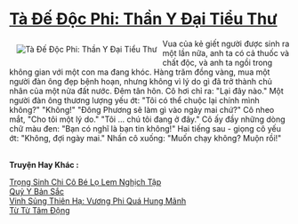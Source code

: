 <a href="https://truyentiki.com/ta-de-doc-phi-than-y-dai-tieu-thu.30515/" title="Tà Đế Độc Phi: Thần Y Đại Tiểu Thư"><h1>Tà Đế Độc Phi: Thần Y Đại Tiểu Thư</h1></a><div style="display:table"><img align="right" style="float: left; padding: 10px;" src="https://truyentiki.com/a/img/str/src/30515.jpg" alt="Tà Đế Độc Phi: Thần Y Đại Tiểu Thư">Vua của kẻ giết người được sinh ra một lần nữa, anh ta có cả thuốc và chất độc, và anh ta ngồi trong không gian với một con ma đang khóc. Hàng trăm đồng vàng, mua một người đàn ông đẹp bệnh hoạn, nhưng không vì lý do gì đã trở thành chủ nhân của một nửa đất nước. Đêm tân hôn. Cô hơi chỉ ra: "Lại đây nào." Một người đàn ông thương lượng yếu ớt: "Tôi có thể chuộc lại chính mình không?" "Không!" "Đông Phương sẽ làm gì vào ngày mai chứ?" Cô nheo mắt, "Cho tôi một lý do." "Tôi ... chú tôi đang ở đây." Cô ấy đầy những dòng chữ màu đen: "Bạn có nghĩ là bạn tin không!" Hai tiếng sau - giọng cô yếu ớt: "Không, đợi ngày mai." Nhấn cô xuống: "Muốn chạy không? Muộn rồi!"</div><p><br><b>Truyện Hay Khác :</b></p><a href="https://truyentiki.com/trong-sinh-chi-co-be-lo-lem-nghich-tap.30514/" alt="Trọng Sinh Chi Cô Bé Lọ Lem Nghịch Tập">Trọng Sinh Chi Cô Bé Lọ Lem Nghịch Tập</a><br/><a href="https://github.com/nownovels/top500/tree/master/truyenhay/33641/" alt="Quỷ Y Bản Sắc">Quỷ Y Bản Sắc</a><br/><a href="https://github.com/nownovels/truyenhay/tree/master/truyenhay/30332/README.md" alt="Vinh Sủng Thiên Hạ: Vương Phi Quá Hung Mãnh">Vinh Sủng Thiên Hạ: Vương Phi Quá Hung Mãnh</a><br/><a href="https://github.com/nownovels/truyenhay/tree/master/truyenhay/30743/README.md" alt="Từ Từ Tâm Động">Từ Từ Tâm Động</a><br/>